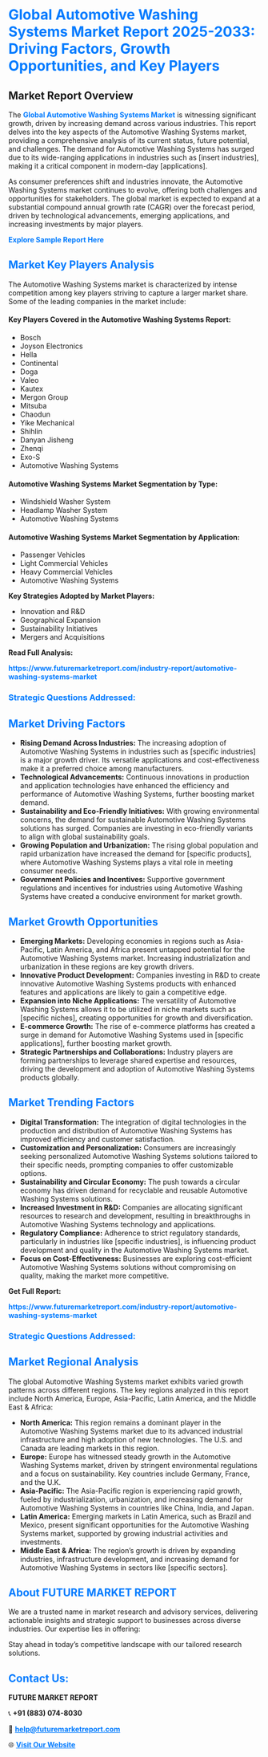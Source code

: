 <h1 style="color: #007BFF;">Global Automotive Washing Systems Market Report 2025-2033: Driving Factors, Growth Opportunities, and Key Players</h1>

<section id="overview">
<h2>Market Report Overview</h2>
<p>The <a href="https://www.futuremarketreport.com/industry-report/automotive-washing-systems-market" style="color: #007BFF; text-decoration: none;"><strong>Global Automotive Washing Systems Market</strong></a> is witnessing significant growth, driven by increasing demand across various industries. This report delves into the key aspects of the Automotive Washing Systems market, providing a comprehensive analysis of its current status, future potential, and challenges. The demand for Automotive Washing Systems has surged due to its wide-ranging applications in industries such as [insert industries], making it a critical component in modern-day [applications].</p>
<p>As consumer preferences shift and industries innovate, the Automotive Washing Systems market continues to evolve, offering both challenges and opportunities for stakeholders. The global market is expected to expand at a substantial compound annual growth rate (CAGR) over the forecast period, driven by technological advancements, emerging applications, and increasing investments by major players.</p>
</section>

<section id="overview">
<p><a href="https://www.futuremarketreport.com/request-sample/reportId=100295" style="color: #007BFF; text-decoration: none;"><strong>Explore Sample Report Here</strong></a></p>
</section>

<section id="key-players">
<h2 style="color: #007BFF;">Market Key Players Analysis</h2>
<p>The Automotive Washing Systems market is characterized by intense competition among key players striving to capture a larger market share. Some of the leading companies in the market include:</p>
<h4>Key Players Covered in the Automotive Washing Systems Report:</h4>
<ul><li>Bosch</li><li>Joyson Electronics</li><li>Hella</li><li>Continental</li><li>Doga</li><li>Valeo</li><li>Kautex</li><li>Mergon Group</li><li>Mitsuba</li><li>Chaodun</li><li>Yike Mechanical</li><li>Shihlin</li><li>Danyan Jisheng</li><li>Zhenqi</li><li>Exo-S</li><li>Automotive Washing Systems</li></ul>
<h4>Automotive Washing Systems Market Segmentation by Type:</h4>
<ul><li>Windshield Washer System</li><li>Headlamp Washer System</li><li>Automotive Washing Systems</li></ul>

<h4>Automotive Washing Systems Market Segmentation by Application:</h4>
<ul><li>Passenger Vehicles</li><li>Light Commercial Vehicles</li><li>Heavy Commercial Vehicles</li><li>Automotive Washing Systems</li></ul>
<p><strong>Key Strategies Adopted by Market Players:</strong></p>
<ul>
<li>Innovation and R&D</li>
<li>Geographical Expansion</li>
<li>Sustainability Initiatives</li>
<li>Mergers and Acquisitions</li>
</ul>
</section>

<section>
<p><strong>Read Full Analysis: </strong></p><a href="https://www.futuremarketreport.com/industry-report/automotive-washing-systems-market" style="color: #007BFF; text-decoration: none;"><strong>https://www.futuremarketreport.com/industry-report/automotive-washing-systems-market</strong></a>
<h3 style="color: #007BFF;">Strategic Questions Addressed:</h3>
</section>

<section id="driving-factors">
<h2 style="color: #007BFF;">Market Driving Factors</h2>
<ul>
<li><strong>Rising Demand Across Industries:</strong> The increasing adoption of Automotive Washing Systems in industries such as [specific industries] is a major growth driver. Its versatile applications and cost-effectiveness make it a preferred choice among manufacturers.</li>
<li><strong>Technological Advancements:</strong> Continuous innovations in production and application technologies have enhanced the efficiency and performance of Automotive Washing Systems, further boosting market demand.</li>
<li><strong>Sustainability and Eco-Friendly Initiatives:</strong> With growing environmental concerns, the demand for sustainable Automotive Washing Systems solutions has surged. Companies are investing in eco-friendly variants to align with global sustainability goals.</li>
<li><strong>Growing Population and Urbanization:</strong> The rising global population and rapid urbanization have increased the demand for [specific products], where Automotive Washing Systems plays a vital role in meeting consumer needs.</li>
<li><strong>Government Policies and Incentives:</strong> Supportive government regulations and incentives for industries using Automotive Washing Systems have created a conducive environment for market growth.</li>
</ul>
</section>

<section id="growth-opportunities">
<h2 style="color: #007BFF;">Market Growth Opportunities</h2>
<ul>
<li><strong>Emerging Markets:</strong> Developing economies in regions such as Asia-Pacific, Latin America, and Africa present untapped potential for the Automotive Washing Systems market. Increasing industrialization and urbanization in these regions are key growth drivers.</li>
<li><strong>Innovative Product Development:</strong> Companies investing in R&D to create innovative Automotive Washing Systems products with enhanced features and applications are likely to gain a competitive edge.</li>
<li><strong>Expansion into Niche Applications:</strong> The versatility of Automotive Washing Systems allows it to be utilized in niche markets such as [specific niches], creating opportunities for growth and diversification.</li>
<li><strong>E-commerce Growth:</strong> The rise of e-commerce platforms has created a surge in demand for Automotive Washing Systems used in [specific applications], further boosting market growth.</li>
<li><strong>Strategic Partnerships and Collaborations:</strong> Industry players are forming partnerships to leverage shared expertise and resources, driving the development and adoption of Automotive Washing Systems products globally.</li>
</ul>
</section>

<section id="trending-factors">
<h2 style="color: #007BFF;">Market Trending Factors</h2>
<ul>
<li><strong>Digital Transformation:</strong> The integration of digital technologies in the production and distribution of Automotive Washing Systems has improved efficiency and customer satisfaction.</li>
<li><strong>Customization and Personalization:</strong> Consumers are increasingly seeking personalized Automotive Washing Systems solutions tailored to their specific needs, prompting companies to offer customizable options.</li>
<li><strong>Sustainability and Circular Economy:</strong> The push towards a circular economy has driven demand for recyclable and reusable Automotive Washing Systems solutions.</li>
<li><strong>Increased Investment in R&D:</strong> Companies are allocating significant resources to research and development, resulting in breakthroughs in Automotive Washing Systems technology and applications.</li>
<li><strong>Regulatory Compliance:</strong> Adherence to strict regulatory standards, particularly in industries like [specific industries], is influencing product development and quality in the Automotive Washing Systems market.</li>
<li><strong>Focus on Cost-Effectiveness:</strong> Businesses are exploring cost-efficient Automotive Washing Systems solutions without compromising on quality, making the market more competitive.</li>
</ul>
</section>

<section>
<p><strong>Get Full Report: </strong></p><a href="https://www.futuremarketreport.com/industry-report/automotive-washing-systems-market" style="color: #007BFF; text-decoration: none;"><strong>https://www.futuremarketreport.com/industry-report/automotive-washing-systems-market</strong></a>
<h3 style="color: #007BFF;">Strategic Questions Addressed:</h3>
</section>


<section id="regional-analysis">
<h2 style="color: #007BFF;">Market Regional Analysis</h2>
<p>The global Automotive Washing Systems market exhibits varied growth patterns across different regions. The key regions analyzed in this report include North America, Europe, Asia-Pacific, Latin America, and the Middle East & Africa:</p>
<ul>
<li><strong>North America:</strong> This region remains a dominant player in the Automotive Washing Systems market due to its advanced industrial infrastructure and high adoption of new technologies. The U.S. and Canada are leading markets in this region.</li>
<li><strong>Europe:</strong> Europe has witnessed steady growth in the Automotive Washing Systems market, driven by stringent environmental regulations and a focus on sustainability. Key countries include Germany, France, and the U.K.</li>
<li><strong>Asia-Pacific:</strong> The Asia-Pacific region is experiencing rapid growth, fueled by industrialization, urbanization, and increasing demand for Automotive Washing Systems in countries like China, India, and Japan.</li>
<li><strong>Latin America:</strong> Emerging markets in Latin America, such as Brazil and Mexico, present significant opportunities for the Automotive Washing Systems market, supported by growing industrial activities and investments.</li>
<li><strong>Middle East & Africa:</strong> The region’s growth is driven by expanding industries, infrastructure development, and increasing demand for Automotive Washing Systems in sectors like [specific sectors].</li>
</ul>
</section>

<footer>
<h2 style="color: #007BFF;">About FUTURE MARKET REPORT</h2>
<p>We are a trusted name in market research and advisory services, delivering actionable insights and strategic support to businesses across diverse industries. Our expertise lies in offering:</p>

<p>Stay ahead in today’s competitive landscape with our tailored research solutions.</p>

<h2 style="color: #007BFF;">Contact Us:</h2>
<p><strong>FUTURE MARKET REPORT</strong></p>
<p>📞 <strong>+91 (883) 074-8030</strong></p>
<p>📧 <strong><a href="mailto:help@futuremarketreport.com" style="color: #007BFF;">help@futuremarketreport.com</a></strong></p>
<p>🌐 <strong><a href="https://www.futuremarketreport.com/" style="color: #007BFF;">Visit Our Website</a></strong></p>
</footer>
